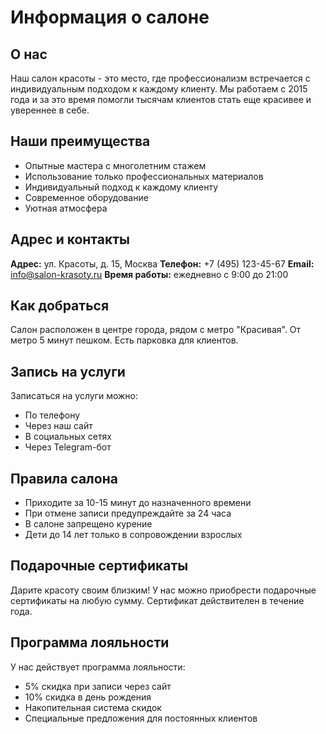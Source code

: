 # Информация о салоне

## О нас
Наш салон красоты - это место, где профессионализм встречается с индивидуальным подходом к каждому клиенту. Мы работаем с 2015 года и за это время помогли тысячам клиентов стать еще красивее и увереннее в себе.

## Наши преимущества
- Опытные мастера с многолетним стажем
- Использование только профессиональных материалов
- Индивидуальный подход к каждому клиенту
- Современное оборудование
- Уютная атмосфера

## Адрес и контакты
**Адрес:** ул. Красоты, д. 15, Москва
**Телефон:** +7 (495) 123-45-67
**Email:** info@salon-krasoty.ru
**Время работы:** ежедневно с 9:00 до 21:00

## Как добраться
Салон расположен в центре города, рядом с метро "Красивая". От метро 5 минут пешком. Есть парковка для клиентов.

## Запись на услуги
Записаться на услуги можно:
- По телефону
- Через наш сайт
- В социальных сетях
- Через Telegram-бот

## Правила салона
- Приходите за 10-15 минут до назначенного времени
- При отмене записи предупреждайте за 24 часа
- В салоне запрещено курение
- Дети до 14 лет только в сопровождении взрослых

## Подарочные сертификаты
Дарите красоту своим близким! У нас можно приобрести подарочные сертификаты на любую сумму. Сертификат действителен в течение года.

## Программа лояльности
У нас действует программа лояльности:
- 5% скидка при записи через сайт
- 10% скидка в день рождения
- Накопительная система скидок
- Специальные предложения для постоянных клиентов 